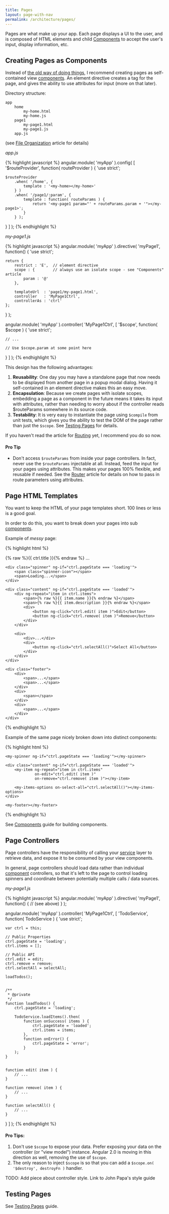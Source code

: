 ```yaml
---
title: Pages
layout: page-with-nav
permalink: /architecture/pages/
---
```


Pages are what make up your app. Each page displays a UI to the user, and is 
composed of HTML elements and child [Components](/architecture/components) to
accept the user's input, display information, etc.


## Creating Pages as Components

Instead of [the old way of doing things](architecture/pages-the-old-way-of-doing-things), 
I recommend creating pages as self-contained view [components](/architecture/components). 
An element directive creates a tag for the page, and gives the ability to use 
attributes for input (more on that later).

Directory structure:

    app
        home
            my-home.html
            my-home.js
        page1
            my-page1.html
            my-page1.js
        app.js

(see [File Organization](/architecture/file-organization) article for details)

*app.js*

{% highlight javascript %}
angular.module( 'myApp' ).config( [ '$routeProvider', function( routeProvider ) {
    'use strict';
    
    $routeProvider
        .when( '/home', {
            template : '<my-home></my-home>'
        } )
        .when( '/page1/:param', {
            template : function( routeParams ) {
                return '<my-page1 param="' + routeParams.param + '"></my-page1>';
            }
        } );

} ] );
{% endhighlight %}

*my-page1.js*

{% highlight javascript %}
angular.module( 'myApp' ).directive( 'myPage1', function() {
    'use strict';
    
    return {
        restrict : 'E',  // element directive
        scope : {        // always use an isolate scope - see "Components" article
            param : '@'
        },
        
        templateUrl  : 'page1/my-page1.html',
        controller   : 'MyPage1Ctrl',
        controllerAs : 'ctrl'
    };
    
} );


angular.module( 'myApp' ).controller( 'MyPage1Ctrl', [ '$scope', function( $scope ) {
    'use strict';
    
    // ...
    
    // Use $scope.param at some point here
} ] );
{% endhighlight %}


This design has the following advantages:

1. **Reusability**: One day you may have a standalone page that now needs to be
   displayed from another page in a popup modal dialog. Having it self-contained 
   in an element directive makes this an easy move.
2. **Encapsulation**: Because we create pages with isolate scopes, embedding a
   page as a component in the future means it takes its input with attributes,
   rather than needing to worry about if the controller reads $routeParams 
   somewhere in its source code.
3. **Testability**: It is very easy to instantiate the page using `$compile` 
   from unit tests, which gives you the ability to test the DOM of the page
   rather than just the `$scope`. See [Testing Pages](/testing/pages) for 
   details.

If you haven't read the article for [Routing](/architecture/router) yet, I 
recommend you do so now.



#### Pro Tip

- Don't access `$routeParams` from inside your page controllers. In fact, never
  use the `$routeParams` injectable at all. Instead, feed the input for your 
  pages using attributes. This makes your pages 100% flexible, and reusable if 
  needed. See the [Router](/architecture/router) article for details on how to 
  pass in route parameters using attributes.
   

## Page HTML Templates

You want to keep the HTML of your page templates short. 100 lines or less is a 
good goal.

In order to do this, you want to break down your pages into sub 
[components](/architecture/components).

Example of *messy* page:

{% highlight html %}
<div>
    <div class="header">
        <div>
            <span>{% raw %}{{ ctrl.title }}{% endraw %}</span>
            <span>...</span>
        </div>
    </div>
    
    <div class="spinner" ng-if="ctrl.pageState === 'loading'">
        <span class="spinner-icon"></span>
        <span>Loading...</span>
    </div>
        
    <div class="content" ng-if="ctrl.pageState === 'loaded'">
        <div ng-repeat="item in ctrl.items">
            <span>{% raw %}{{ item.name }}{% endraw %}</span>
            <span>{% raw %}{{ item.description }}{% endraw %}</span>
            <div>
                <button ng-click="ctrl.edit( item )">Edit</button>
                <button ng-click="ctrl.remove( item )">Remove</button>
            </div>
        </div>
        
        <div>
            <div>...</div>
            <div>
                <button ng-click="ctrl.selectAll()">Select All</button>
            </div>
        </div>
    </div>
    
    <div class="footer">
        <div>
            <span>...</span>
            <span>...</span>
        </div>
        <div>
            <span></span>
        </div>
        <div>
            <span>...</span>
        </div>
    </div>
</div>
{% endhighlight %}


Example of the same page nicely broken down into distinct components:

{% highlight html %}
<div>
    <my-header class="header" title="ctrl.title">
    
    <my-spinner ng-if="ctrl.pageState === 'loading'"></my-spinner>
    
    <div class="content" ng-if="ctrl.pageState === 'loaded'">
        <my-item ng-repeat="item in ctrl.items" 
                 on-edit="ctrl.edit( item )" 
                 on-remove="ctrl.remove( item )"></my-item>
        
        <my-items-options on-select-all="ctrl.selectAll()"></my-items-options>
    </div>
    
    <my-footer></my-footer>
</div>
{% endhighlight %}

See [Components](/architecture/components) guide for building components.

## Page Controllers

Page controllers have the responsibility of calling your [service](/architecture/services) 
layer to retrieve data, and expose it to be consumed by your view components.

In general, page controllers should load data rather than individual [component](/architecture/components) 
controllers, so that it's left to the page to control loading spinners and 
coordinate between potentially multiple calls / data sources. 

*my-page1.js*

{% highlight javascript %}
angular.module( 'myApp' ).directive( 'myPage1', function() {
    // (see above)
} );


angular.module( 'myApp' ).controller( 'MyPage1Ctrl', [ 'TodoService', function( TodoService ) {
    'use strict';
    
    var ctrl = this;
    
    // Public Properties
    ctrl.pageState = 'loading';
    ctrl.items = [];
    
    // Public API
    ctrl.edit = edit;
    ctrl.remove = remove;
    ctrl.selectAll = selectAll;
    
    loadTodos();
    
    
    /**
     * @private
     */
    function loadTodos() {
        ctrl.pageState = 'loading';
    
        TodoService.loadItems().then( 
            function onSuccess( items ) {
                ctrl.pageState = 'loaded';
                ctrl.items = items;
            },
            function onError() {
                ctrl.pageState = 'error';
            }
        );
    }
    
    
    function edit( item ) {
        // ...
    }
    
    function remove( item ) {
        // ...
    }
    
    function selectAll() {
        // ...
    }
    
} ] );
{% endhighlight %}



#### Pro Tips:

1. Don't use `$scope` to expose your data. Prefer exposing your data on the
   controller (or "view model") instance. Angular 2.0 is moving in this 
   direction as well, removing the use of `$scope`.
2. The only reason to inject `$scope` is so that you can add a `$scope.on( '$destroy', destroyFn )`
   handler.
   
   
TODO: Add piece about controller style. Link to John Papa's style guide


## Testing Pages

See [Testing Pages](/testing/pages) guide.